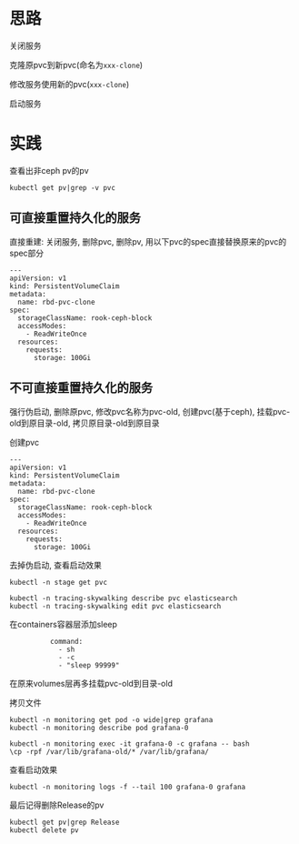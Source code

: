 # 思路

关闭服务

克隆原pvc到新pvc(命名为`xxx-clone`)

修改服务使用新的pvc(`xxx-clone`)

启动服务



# 实践

查看出非ceph pv的pv

```
kubectl get pv|grep -v pvc
```

## 可直接重置持久化的服务

直接重建: 关闭服务, 删除pvc, 删除pv, 用以下pvc的spec直接替换原来的pvc的spec部分

```
---
apiVersion: v1
kind: PersistentVolumeClaim
metadata:
  name: rbd-pvc-clone
spec:
  storageClassName: rook-ceph-block
  accessModes:
    - ReadWriteOnce
  resources:
    requests:
      storage: 100Gi
```

## 不可直接重置持久化的服务

强行伪启动, 删除原pvc, 修改pvc名称为pvc-old, 创建pvc(基于ceph), 挂载pvc-old到原目录-old, 拷贝原目录-old到原目录

创建pvc

```
---
apiVersion: v1
kind: PersistentVolumeClaim
metadata:
  name: rbd-pvc-clone
spec:
  storageClassName: rook-ceph-block
  accessModes:
    - ReadWriteOnce
  resources:
    requests:
      storage: 100Gi
```

去掉伪启动, 查看启动效果

```
kubectl -n stage get pvc

kubectl -n tracing-skywalking describe pvc elasticsearch
kubectl -n tracing-skywalking edit pvc elasticsearch
```

在containers容器层添加sleep

```
          command:
            - sh
            - -c
            - "sleep 99999"
```

在原来volumes层再多挂载pvc-old到目录-old

拷贝文件

```
kubectl -n monitoring get pod -o wide|grep grafana
kubectl -n monitoring describe pod grafana-0

kubectl -n monitoring exec -it grafana-0 -c grafana -- bash
\cp -rpf /var/lib/grafana-old/* /var/lib/grafana/
```

查看启动效果

```
kubectl -n monitoring logs -f --tail 100 grafana-0 grafana
```



最后记得删除Release的pv

```
kubectl get pv|grep Release
kubectl delete pv 
```

